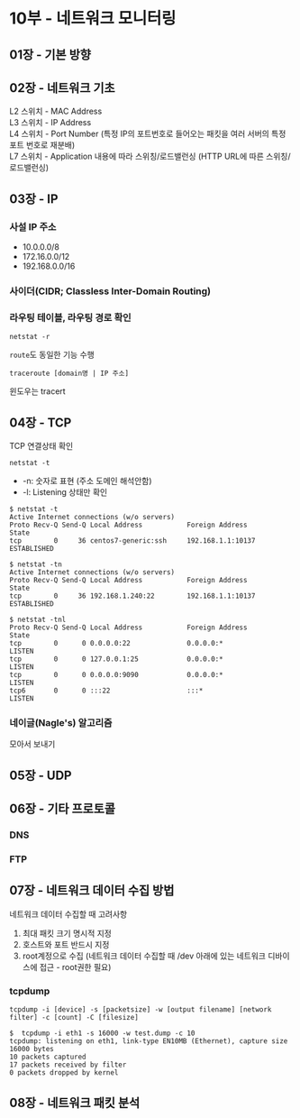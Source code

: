 # 10부 - 네트워크 모니터링

## 01장 - 기본 방향
## 02장 - 네트워크 기초
L2 스위치 - MAC Address  
L3 스위치 - IP Address  
L4 스위치 - Port Number (특정 IP의 포트번호로 들어오는 패킷을 여러 서버의 특정 포트 번호로 재분배)  
L7 스위치 - Application 내용에 따라 스위칭/로드밸런싱 (HTTP URL에 따른 스위칭/로드밸런싱)  

## 03장 - IP

### 사설 IP 주소
- 10.0.0.0/8
- 172.16.0.0/12
- 192.168.0.0/16

### 사이더(CIDR; Classless Inter-Domain Routing)

### 라우팅 테이블, 라우팅 경로 확인
```
netstat -r
```
`route`도 동일한 기능 수행  

```
traceroute [domain명 | IP 주소]
```
윈도우는 tracert  

## 04장 - TCP
TCP 연결상태 확인
```
netstat -t
```
- -n: 숫자로 표현 (주소 도메인 해석안함)
- -l: Listening 상태만 확인

```shell
$ netstat -t
Active Internet connections (w/o servers)
Proto Recv-Q Send-Q Local Address           Foreign Address         State
tcp        0     36 centos7-generic:ssh     192.168.1.1:10137       ESTABLISHED

$ netstat -tn
Active Internet connections (w/o servers)
Proto Recv-Q Send-Q Local Address           Foreign Address         State
tcp        0     36 192.168.1.240:22        192.168.1.1:10137       ESTABLISHED

$ netstat -tnl
Proto Recv-Q Send-Q Local Address           Foreign Address         State
tcp        0      0 0.0.0.0:22              0.0.0.0:*               LISTEN
tcp        0      0 127.0.0.1:25            0.0.0.0:*               LISTEN
tcp        0      0 0.0.0.0:9090            0.0.0.0:*               LISTEN
tcp6       0      0 :::22                   :::*                    LISTEN
```

### 네이글(Nagle's) 알고리즘
모아서 보내기


## 05장 - UDP

## 06장 - 기타 프로토콜
### DNS
### FTP

## 07장 - 네트워크 데이터 수집 방법
네트워크 데이터 수집할 때 고려사항  
1. 최대 패킷 크기 명시적 지정  
2. 호스트와 포트 반드시 지정
3. root계정으로 수집 (네트워크 데이터 수집할 때 /dev 아래에 있는 네트워크 디바이스에 접근 - root권한 필요)

### tcpdump
```
tcpdump -i [device] -s [packetsize] -w [output filename] [network filter] -c [count] -C [filesize]
```

```shell
$  tcpdump -i eth1 -s 16000 -w test.dump -c 10
tcpdump: listening on eth1, link-type EN10MB (Ethernet), capture size 16000 bytes
10 packets captured
17 packets received by filter
0 packets dropped by kernel
```

## 08장 - 네트워크 패킷 분석


